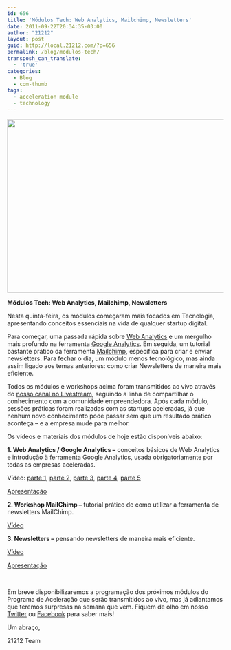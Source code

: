 ```yaml
---
id: 656
title: 'Módulos Tech: Web Analytics, Mailchimp, Newsletters'
date: 2011-09-22T20:34:35-03:00
author: "21212"
layout: post
guid: http://local.21212.com/?p=656
permalink: /blog/modulos-tech/
transposh_can_translate:
  - 'true'
categories:
  - Blog
  - com-thumb
tags:
  - acceleration module
  - technology
---
```

<p style="text-align: center">
  <img class="aligncenter size-full wp-image-661" src="{{ site.url }}/assets/wp-content/uploads/2011/09/foto1-e1316734368340.jpg" alt="" width="540" height="403" srcset="{{ site.url }}/assets/wp-content/uploads/2011/09/foto1-e1316734368340.jpg 540w, {{ site.url }}/assets/wp-content/uploads/2011/09/foto1-e1316734368340-300x223.jpg 300w" sizes="(max-width: 540px) 100vw, 540px" />
</p>

**Módulos Tech: Web Analytics, Mailchimp, Newsletters**

Nesta quinta-feira, os módulos começaram mais focados em Tecnologia, apresentando conceitos essenciais na vida de qualquer startup digital.<!--more ..quer ler mais? Veja agora!-->

Para começar, uma passada rápida sobre <a title="Web Analytics" href="http://pt.wikipedia.org/wiki/Web_analytics" target="_blank">Web Analytics</a> e um mergulho mais profundo na ferramenta <a title="Google Analytics" href="www.google.com/analytics/" target="_blank">Google Analytics</a>. Em seguida, um tutorial bastante prático da ferramenta <a title="Mailchimp" href="http://mailchimp.com/" target="_blank">Mailchimp</a>, específica para criar e enviar newsletters. Para fechar o dia, um módulo menos tecnológico, mas ainda assim ligado aos temas anteriores: como criar Newsletters de maneira mais eficiente.

Todos os módulos e workshops acima foram transmitidos ao vivo através do <a title="Livestream - 21212" href="http://www.livestream.com/21212com" target="_blank">nosso canal no Livestream</a>, seguindo a linha de compartilhar o conhecimento com a comunidade empreendedora. Após cada módulo, sessões práticas foram realizadas com as startups aceleradas, já que nenhum novo conhecimento pode passar sem que um resultado prático aconteça &#8211; e a empresa mude para melhor.

Os vídeos e materiais dos módulos de hoje estão disponíveis abaixo:

**1. Web Analytics / Google Analytics &#8211;** conceitos básicos de Web Analytics e introdução à ferramenta Google Analytics, usada obrigatoriamente por todas as empresas aceleradas.

Vídeo: <a title="Web Analytics, Google Analytics - 2011-09-22 (1/5)" href="http://livestre.am/12ZnQ" target="_blank">parte 1</a>, <a title="Web Analytics, Google Analytics - 2011-09-22 (2/5)" href="http://livestre.am/12Zqm" target="_blank">parte 2</a>, <a title="Web Analytics, Google Analytics - 2011-09-22 (3/5)" href="http://livestre.am/12Zrb" target="_blank">parte 3</a>, <a title="Web Analytics, Google Analytics - 2011-09-22 (4/5)" href="http://livestre.am/12ZtK" target="_blank">parte 4</a>, <a title="Web Analytics, Google Analytics - 2011-09-22 (5/5)" href="http://livestre.am/12Zud" target="_blank">parte 5</a>

<a title="Web Analytics, Google Analytics" href="http://prezi.com/zphiyez1lqfk/21212-tech-workshop-google-analytics/?auth_key=3235deaf014d521693a0d475b94a24489bbfe333" target="_blank">Apresentação</a>

**2. Workshop MailChimp &#8211;** tutorial prático de como utilizar a ferramenta de newsletters MailChimp.

<a title="Workshop Mailchimp - 2011-09-22" href="http://livestre.am/1308O" target="_blank">Vídeo</a>

**3. Newsletters &#8211;** pensando newsletters de maneira mais eficiente.

<a title="Newsletters - 2011-09-22" href="http://livestre.am/130mG" target="_blank">Vídeo</a>

<a title="Newsletters" href="http://prezi.com/57spfwiccc6f/newsletters/" target="_blank">Apresentação</a>

&nbsp;

Em breve disponibilizaremos a programação dos próximos módulos do Programa de Aceleração que serão transmitidos ao vivo, mas já adiantamos que teremos surpresas na semana que vem. Fiquem de olho em nosso <a title="Twitter - 21212" href="http://twitter.com/21212com" target="_blank">Twitter</a> ou <a title="Facebook - 21212" href="http://www.facebook.com/21212com" target="_blank">Facebook</a> para saber mais!

Um abraço,

21212 Team